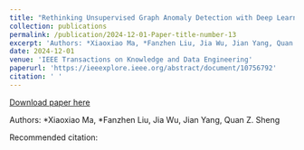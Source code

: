 ```yaml
---
title: "Rethinking Unsupervised Graph Anomaly Detection with Deep Learning: Residuals and Objectives"
collection: publications
permalink: /publication/2024-12-01-Paper-title-number-13
excerpt: 'Authors: *Xiaoxiao Ma, *Fanzhen Liu, Jia Wu, Jian Yang, Quan Z. Sheng'
date: 2024-12-01
venue: 'IEEE Transactions on Knowledge and Data Engineering'
paperurl: 'https://ieeexplore.ieee.org/abstract/document/10756792'
citation: ' '
---
```


<a href='https://ieeexplore.ieee.org/abstract/document/10756792'>Download paper here</a>

Authors: *Xiaoxiao Ma, *Fanzhen Liu, Jia Wu, Jian Yang, Quan Z. Sheng

Recommended citation:  
